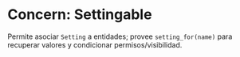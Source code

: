 # Concern: Settingable

Permite asociar `Setting` a entidades; provee `setting_for(name)` para recuperar valores y condicionar permisos/visibilidad.
